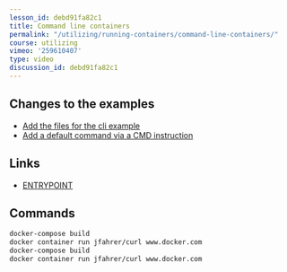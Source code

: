 ```yaml
---
lesson_id: debd91fa82c1
title: Command line containers
permalink: "/utilizing/running-containers/command-line-containers/"
course: utilizing
vimeo: '259610407'
type: video
discussion_id: debd91fa82c1
---
```


## Changes to the examples
* [Add the files for the cli example](https://github.com/learndocker/docker_examples/commit/a99d262)
* [Add a default command via a CMD instruction](https://github.com/learndocker/docker_examples/commit/1127401)

## Links
* [ENTRYPOINT](https://docs.docker.com/engine/reference/builder/#entrypoint)

## Commands
```sh
docker-compose build
docker container run jfahrer/curl www.docker.com
docker-compose build
docker container run jfahrer/curl www.docker.com
```
